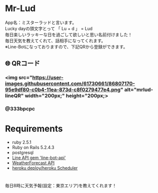 # Mr-Lud
App名：ミスターラッドと言います。<br>
Lucky dayの頭文字とって 「 Lu + d 」 = Lud <br>
毎日楽しいラッキーな日を過ごして欲しいと思い名前付けました！ <br>
毎日天気を教えてくれて、話相手になってくれます。 <br>
※Line-Botになっておりますので、下記QRから登録ができます。 <br>

## 🌐 QRコード

### <img src="https://user-images.githubusercontent.com/61730661/86807170-95e9df80-c0b4-11ea-873d-c8f0279477e4.png" alt="mrlud-lineQR" width="200px;" height="200px;> 
### @333bpcpc

# Requirements
- ruby 2.5.1
- Ruby on Rails 5.2.4.3
- postgresql
- <a href="https://developers.line.biz/ja/">Line API  gem 'line-bot-api'</a>
- <a href="https://ja.weather-forecast.com/">WeatherForecast API</a>
- <a href="https://jp.heroku.com/">heroku  deploy/heroku Scheduler</a>

# 
毎日8時に天気予報(設定：東京エリア)を教えてくれます！


